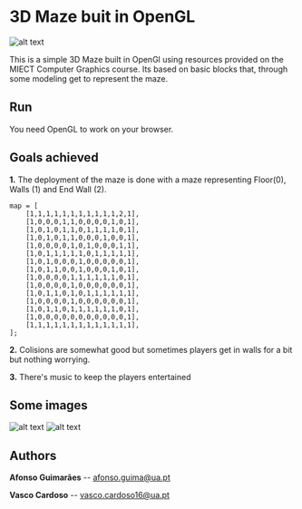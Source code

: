 # 3D Maze buit in OpenGL

![alt text](https://i.imgur.com/9lNRHi6.png "1")

This is a simple 3D Maze built in OpenGl using resources provided on the MIECT Computer Graphics course. Its based on basic blocks that, through some modeling get to represent the maze.

## Run

You need OpenGL to work on your browser.

## Goals achieved

**1.**   The deployment of the maze is done with a maze representing Floor(0), Walls (1) and End Wall (2).

```
map = [
    [1,1,1,1,1,1,1,1,1,1,1,2,1],
    [1,0,0,0,1,1,0,0,0,0,1,0,1],
    [1,0,1,0,1,1,0,1,1,1,1,0,1],
    [1,0,1,0,1,1,0,0,0,1,0,0,1],
    [1,0,0,0,0,1,0,1,0,0,0,1,1],
    [1,0,1,1,1,1,1,0,1,1,1,1,1],
    [1,0,1,0,0,0,1,0,0,0,0,0,1],
    [1,0,1,1,0,0,1,0,0,0,1,0,1],
    [1,0,0,0,0,1,1,1,1,1,1,0,1],
    [1,0,0,0,0,1,0,0,0,0,0,0,1],
    [1,0,1,1,0,1,0,1,1,1,1,1,1],
    [1,0,0,0,0,1,0,0,0,0,0,0,1],
    [1,0,1,1,0,1,1,1,1,1,1,0,1],
    [1,0,0,0,0,0,0,0,0,0,0,0,1],
    [1,1,1,1,1,1,1,1,1,1,1,1,1],
];
```

**2.**   Colisions are somewhat good but sometimes players get in walls for a bit but nothing worrying.

**3.**   There's music to keep the players entertained

## Some images

![alt text](https://imgur.com/DgIBt9W "Mid")
![alt text](https://imgur.com/nkne9mM "End wall")

## Authors

**Afonso Guimarães** -- afonso.guima@ua.pt

**Vasco Cardoso** -- vasco.cardoso16@ua.pt